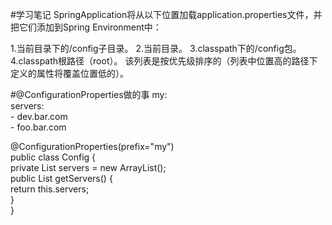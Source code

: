 #学习笔记
SpringApplication将从以下位置加载application.properties文件，并把它们添加到Spring Environment中：

1.当前目录下的/config子目录。
2.当前目录。
3.classpath下的/config包。
4.classpath根路径（root）。
该列表是按优先级排序的（列表中位置高的路径下定义的属性将覆盖位置低的）。


#@ConfigurationProperties做的事
my:  
   servers:  
       - dev.bar.com  
       - foo.bar.com  

@ConfigurationProperties(prefix="my")  
public class Config {  
    private List<String> servers = new ArrayList<String>();  
    public List<String> getServers() {  
        return this.servers;  
  }  
}  




